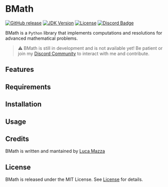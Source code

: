 # BMath
[![GitHub release](https://img.shields.io/github/v/release/lucamazzza/BMath?color=green&label=latest%20release&sort=semver&style=for-the-badge)](https://github.com/lucamazzza/BMath/releases/latest)
[![JDK Version](https://img.shields.io/badge/Python-3.10-yellow.svg?logo=python&style=for-the-badge)](https://www.python.org/downloads/release/python-3100/)
[![License](https://img.shields.io/badge/License-MIT-purple?style=for-the-badge)](LICENSE)
[![Discord Badge](https://img.shields.io/discord/1119987238202261664?color=5865F2&label=&logo=discord&logoColor=white&style=for-the-badge)](https://discord.gg/B3yXwmHb2V)

BMath is a `Python` library that implements computations and resolutions for advanced mathematical problems.

> ⚠️ BMath is still in development and is not available yet! Be patient or join my [Discord Community](https://discord.gg/B3yXwmHb2V) to interact with me and contribute.

## Features


## Requirements


## Installation


## Usage


## Credits
BMath is written and mantained by [Luca Mazza](https://mazluc.ch)

## License
BMath is released under the MIT License.
See [License](LICENSE) for details.
